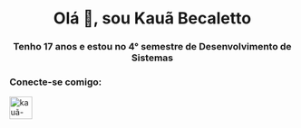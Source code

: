 <h1 align="center">Olá 👋, sou Kauã Becaletto</h1>
<h3 align="center">Tenho 17 anos e estou no 4° semestre de Desenvolvimento de Sistemas</h3>

<h3 align=" left">Conecte-se comigo:</h3>
<p align="left">
<a href="https://linkedin.com/in/kauã-becaletto" target="blank"><img align="center " src="https://raw.githubusercontent.com/rahuldkjain/github-profile-readme-generator/master/src/images/icons/Social/linked-in-alt.svg" alt="kauã-becaletto" altura ="30" width="40" /></a>
</p>
